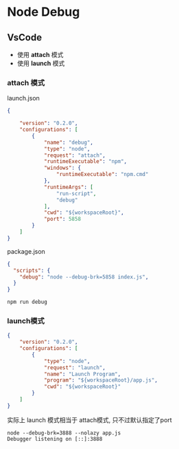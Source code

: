 # Node Debug

## VsCode
- 使用 **attach** 模式
- 使用 **launch** 模式

### **attach** 模式

launch.json
```json
{

    "version": "0.2.0",
    "configurations": [
        {
            "name": "debug",
            "type": "node",
            "request": "attach",
            "runtimeExecutable": "npm",
            "windows": {
                "runtimeExecutable": "npm.cmd"
            },
            "runtimeArgs": [
                "run-script",
                "debug"
            ],
            "cwd": "${workspaceRoot}",
            "port": 5858
        }
    ]
}

```
package.json

```json
{
  "scripts": {
    "debug": "node --debug-brk=5858 index.js",
  }
}
```

```javascript
npm run debug
```

### launch模式
```json
{
    "version": "0.2.0",
    "configurations": [
        {
            "type": "node",
            "request": "launch",
            "name": "Launch Program",
            "program": "${workspaceRoot}/app.js",
            "cwd": "${workspaceRoot}"
        }
    ]
}
```
实际上 launch 模式相当于 attach模式, 只不过默认指定了port
```
node --debug-brk=3888 --nolazy app.js 
Debugger listening on [::]:3888
```